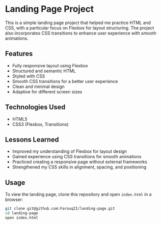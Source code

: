 # Landing Page Project

This is a simple landing page project that helped me practice HTML and CSS, with a particular focus on Flexbox for layout structuring. The project also incorporates CSS transitions to enhance user experience with smooth animations.

## Features
- Fully responsive layout using Flexbox  
- Structured and semantic HTML  
- Styled with CSS  
- Smooth CSS transitions for a better user experience  
- Clean and minimal design  
- Adaptive for different screen sizes  

## Technologies Used
- HTML5  
- CSS3 (Flexbox, Transitions)  

## Lessons Learned
- Improved my understanding of Flexbox for layout design  
- Gained experience using CSS transitions for smooth animations  
- Practiced creating a responsive page without external frameworks  
- Strengthened my CSS skills in alignment, spacing, and positioning  

## Usage
To view the landing page, clone this repository and open `index.html` in a browser:  

```sh
git clone git@github.com:FarouqII/landing-page.git
cd landing-page
open index.html
